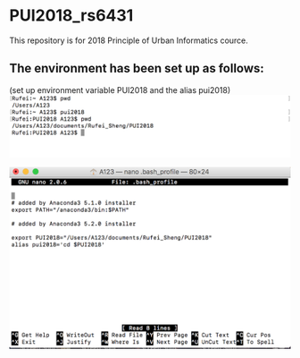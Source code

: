 # PUI2018_rs6431
This repository is for 2018 Principle of Urban Informatics cource.


## The environment has been set up as follows:
(set up environment variable PUI2018 and the alias pui2018)
![Alt text](Screenshot/Setup_env.png)

![Alt text](Screenshot/Rufei_bash.png)



